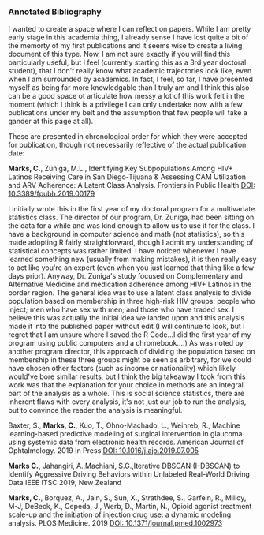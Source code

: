 ### Annotated Bibliography

I wanted to create a space where I can reflect on papers.  While I am pretty early stage in this academia thing, I already sense I have lost quite a bit of the memorty of my first publications and it seems wise to create a living document of this type.
Now, I am not sure exactly if you will find this particularly useful, but I feel (currently starting this as a 3rd year doctoral student), that I don't really know what academic trajectories look like, even when I am surrounded by academics.
In fact, I feel, so far, I have presented myself as being far more knowledgable than I truly am and I think this also can be a good space ot articulate how messy a lot of this work felt in the moment (which I think is a privilege I can only undertake now with a few publications under my belt and the assumption that few people will take a gander at this page at all).

These are presented in chronological order for which they were accepted for publication, though not necessarily reflective of the actual publication date: 

**Marks, C.**, Zúñiga, M.L., Identifying Key Subpopulations Among HIV+ Latinos Receiving Care in San Diego-Tijuana & Assessing CAM Utilization and ARV Adherence: A Latent Class Analysis. Frontiers in Public Health [DOI: 10.3389/fpubh.2019.00179](https://doi.org/10.3389/fpubh.2019.00179)

I initially wrote this in the first year of my doctoral program for a multivariate statistics class.  The director of our program, Dr. Zuniga, had been sitting on the data for a while and was kind enough to allow us to use it for the class.  I have a background in computer science and math (not statistics), so this made adopting R fairly straightforward, though I admit my understanding of statistical concepts was rather limited.  I have noticed whenever I have learned something new (usually from making mistakes), it is then really easy to act like you're an expert (even when you just learned that thing like a few days prior).  Anyway, Dr. Zuniga's study focused on Complementary and Alternative Medicine and medication adherence among HIV+ Latinos in the border region.  The general idea was to use a latent class analysis to divide population based on membership in three high-risk HIV groups: people who inject; men who have sex with men; and those who have traded sex.  I believe this was actually the initial idea we landed upon and this analysis made it into the published paper without edit (I will continue to look, but I regret that I am unsure where I saved the R Code...I did the first year of my program using public computers and a chromebook....)  As was noted by another program director, this approach of dividing the population based on membership in these three groups might be seen as arbitrary, for we could have chosen other factors (such as income or nationality) which likely would've bore similar results, but I think the big takeaway I took from this work was that the explanation for your choice in methods are an integral part of the analysis as a whole.  This is social science statistics, there are inherent flaws with every analysis, it's not just our job to run the analysis, but to convince the reader the analysis is meaningful.

Baxter, S., **Marks, C.**, Kuo, T., Ohno-Machado, L., Weinreb, R., Machine learning-based predictive modeling of surgical intervention in glaucoma using systemic data from electronic health records. American Journal of Ophtalmology. 2019 In Press [DOI: 10.1016/j.ajo.2019.07.005](https://doi.org/10.1016/j.ajo.2019.07.005)

**Marks C.**, Jahangiri, A.,Machiani, S.G.,Iterative DBSCAN (I-DBSCAN) to Identify Aggressive Driving Behaviors within Unlabeled Real-World Driving Data IEEE ITSC 2019, New Zealand 

**Marks, C.**, Borquez, A., Jain, S., Sun, X., Strathdee, S., Garfein, R., Milloy, M-J, DeBeck, K., Cepeda, J., Werb, D., Martin, N., Opioid agonist treatment scale-up and the initiation of injection drug use: a dynamic modeling analysis. PLOS Medicine. 2019 [DOI: 10.1371/journal.pmed.1002973](https://doi.org/10.1371/journal.pmed.1002973)   








